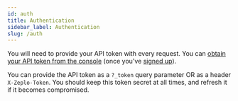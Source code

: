 ```yaml
---
id: auth
title: Authentication
sidebar_label: Authentication
slug: /auth
---
```


You will need to provide your API token with every request. You can [obtain your API token from the console](/settings/tokens) (once you've [signed up](https://console.zeplo.io/signup)). 

You can provide the API token as a `?_token` query parameter OR as a header `X-Zeplo-Token`. You should keep this token secret at all times, and refresh it if it becomes compromised.